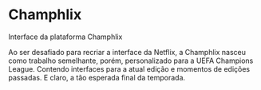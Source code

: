 # Champhlix
Interface da plataforma Champhlix


Ao ser desafiado para recriar a interface da Netflix, a Champhlix nasceu como trabalho semelhante, porém, personalizado para a UEFA Champions League. Contendo interfaces para a atual edição e momentos de edições passadas. E claro, a tão esperada final da temporada.

